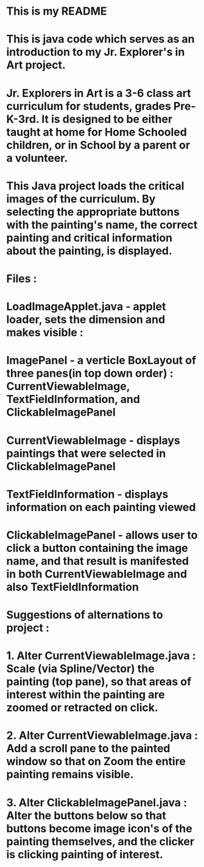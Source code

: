 # This is my README

# This is java code which serves as an introduction to my Jr. Explorer's in Art project. 
#
# Jr. Explorers in Art is a 3-6 class art curriculum for students, grades Pre-K-3rd.  It is designed to be either taught at home for Home Schooled children, or in School by a parent or a volunteer. 
#
# This Java project loads the critical images of the curriculum.  By selecting the appropriate buttons with the painting's name, the correct painting and critical information about the painting, is displayed.   
#
# Files : 
# LoadImageApplet.java - applet loader, sets the dimension and makes visible :  
# ImagePanel - a verticle BoxLayout of three panes(in top down order) : CurrentViewableImage, TextFieldInformation, and ClickableImagePanel 
#
# CurrentViewableImage - displays paintings that were selected in ClickableImagePanel
# TextFieldInformation - displays information on each painting viewed 
# ClickableImagePanel - allows user to click a button containing the image name, and that result is manifested in both CurrentViewableImage and also TextFieldInformation
#
#
# Suggestions of alternations to project : 
# 1. Alter CurrentViewableImage.java : Scale (via Spline/Vector) the painting (top pane), so that areas of interest within the painting are zoomed or retracted on click. 
#
# 2. Alter CurrentViewableImage.java : Add a scroll pane to the painted window so that on Zoom the entire painting remains visible. 
#
# 3. Alter ClickableImagePanel.java :  Alter the buttons below so that buttons become image icon's of the painting themselves, and the clicker is clicking painting of interest.  

